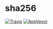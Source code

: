 # sha256

[![Travis](http://img.shields.io/travis/chiefbiiko/sha256.svg?style=flat)](http://travis-ci.org/chiefbiiko/sha256) [![AppVeyor](https://ci.appveyor.com/api/projects/status/github/chiefbiiko/sha256?branch=master&svg=true)](https://ci.appveyor.com/project/chiefbiiko/sha256)
